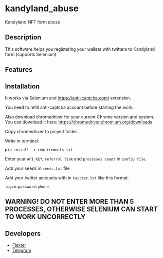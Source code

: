# kandyland_abuse
Kandyland NFT form abuse

## Description

This software helps you registering your wallets with twitters to Kandyland form (supports Selenium)

## Features

## Installation

It works via Selenium and https://anti-captcha.com/ extension. 

You need to refill anti-captcha account before starting the work. 


Also download chromedriver for your current Chrome version and system. You can download it here: https://chromedriver.chromium.org/downloads

Copy chromedriver to project folder.

Write in terminal:

```
pip install -r requirements.txt
```

Enter your `API_KEY`, `referral link` and `processes count` in `config file`.

Add your seeds in `seeds.txt` file

Add your twitter accounts with in `twitter.txt` like this format:
```
login:password:phone
```

## WARNING! DO NOT ENTER MORE THAN 5 PROCESSES, OTHERWISE SELENIUM CAN START TO WORK UNCORRECTLY

## Developers

- [Flexter](https://github.com/flexter1)
- 
  [Telegram](https://t.me/flexterwork)
